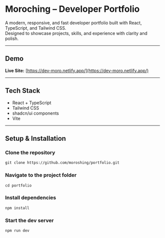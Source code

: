# Moroching – Developer Portfolio

A modern, responsive, and fast developer portfolio built with React, TypeScript, and Tailwind CSS.  
Designed to showcase projects, skills, and experience with clarity and polish.

---

## Demo

**Live Site:** [https://dev-moro.netlify.app/](https://dev-moro.netlify.app/)

---

## Tech Stack

- React + TypeScript  
- Tailwind CSS  
- shadcn/ui components  
- Vite

---

## Setup & Installation


### Clone the repository
    git clone https://github.com/moroshing/portfolio.git

### Navigate to the project folder
    cd portfolio

### Install dependencies
    npm install

### Start the dev server
    npm run dev
